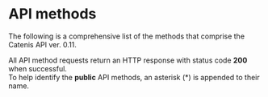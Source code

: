 # API methods

The following is a comprehensive list of the methods that comprise the Catenis API ver. 0.11.

<aside class="notice">
All API method requests return an HTTP response with status code <b>200</b> when successful.
</aside>

<aside class="notice">
To help identify the <b>public</b> API methods, an asterisk (*) is appended to their name.
</aside>

<!-- Methods in separate include modules -->
